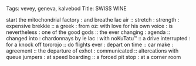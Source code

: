 Tags: vevey, geneva, kalvebod
Title: SWISS WINE
  
start the mitochondrial factory : and breathe lac air :: stretch : strength : expensive brekkie :: a greek : from oz: with love for his own voice : is nevertheless : one of the good gods :: the ever changing : agenda :: changed into : chardonnays by le lac : with noKuTatu™ :: a drive interrupted : for a knock off tororojo :: do flights ever : depart on time :: car make : agreement :: the departure of exhot : communicated :: altercations with queue jumpers : at speed boarding :: a forced pit stop : at a corner room